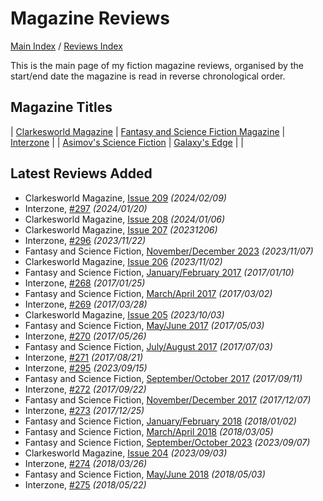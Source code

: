 # Magazine Reviews

[Main Index](../../README.md) / [Reviews Index](../README.md)

This is the main page of my fiction magazine reviews, organised by the start/end date the magazine is read in reverse chronological order.

## Magazine Titles

| [Clarkesworld Magazine](Clarkesworld/README.md) | [Fantasy and Science Fiction Magazine](FantasyAndScienceFiction/README.md) | [Interzone](Interzone/README.md) |
| [Asimov's Science Fiction](AsimovsScienceFiction/README.md) | [Galaxy's Edge](GalaxysEdge/README.md) | |

## Latest Reviews Added
- Clarkesworld Magazine, [Issue 209](Clarkesworld/20240209-Clarkesworld209.md) *(2024/02/09)*
- Interzone, [#297](Interzone/20240120-Interzone297.md) *(2024/01/20)*
- Clarkesworld Magazine, [Issue 208](Clarkesworld/20240106-Clarkesworld208.md) *(2024/01/06)*
- Clarkesworld Magazine, [Issue 207](Clarkesworld/20231206-Clarkesworld207.md) *(20231206)*
- Interzone, [#296](Interzone/20231122-Interzone296.md) *(2023/11/22)*
- Fantasy and Science Fiction, [November/December 2023](FantasyAndScienceFiction/20231107-FSF202311.md) *(2023/11/07)*
- Clarkesworld Magazine, [Issue 206](Clarkesworld/20231102-Clarkesworld206.md) *(2023/11/02)*
- Fantasy and Science Fiction, [January/February 2017](FantasyAndScienceFiction/20170110-FSF201701.md) *(2017/01/10)*
- Interzone, [#268](Interzone/20170125-Interzone268.md) *(2017/01/25)*
- Fantasy and Science Fiction, [March/April 2017](FantasyAndScienceFiction/20170302-FSF201703.md) *(2017/03/02)*
- Interzone, [#269](Interzone/20170328-Interzone269.md) *(2017/03/28)*
- Clarkesworld Magazine, [Issue 205](Clarkesworld/20231003-Clarkesworld205.md) *(2023/10/03)*
- Fantasy and Science Fiction, [May/June 2017](FantasyAndScienceFiction/20170503-FSF201705.md) *(2017/05/03)*
- Interzone, [#270](Interzone/20170526-Interzone270.md) *(2017/05/26)*
- Fantasy and Science Fiction, [July/August 2017](FantasyAndScienceFiction/20170703-FSF201707.md) *(2017/07/03)*
- Interzone, [#271](Interzone/20170821-Interzone271.md) *(2017/08/21)*
- Interzone, [#295](Interzone/20230915-Interzone295.md) *(2023/09/15)*
- Fantasy and Science Fiction, [September/October 2017](FantasyAndScienceFiction/20170911-FSF201709.md) *(2017/09/11)*
- Interzone, [#272](Interzone/20170922-Interzone272.md) *(2017/09/22)*
- Fantasy and Science Fiction, [November/December 2017](FantasyAndScienceFiction/20171207-FSF201711.md) *(2017/12/07)*
- Interzone, [#273](Interzone/20171225-Interzone273.md) *(2017/12/25)*
- Fantasy and Science Fiction, [January/February 2018](FantasyAndScienceFiction/20180102-FSF201801.md) *(2018/01/02)*
- Fantasy and Science Fiction, [March/April 2018](FantasyAndScienceFiction/20180305-FSF201803.md) *(2018/03/05)*
- Fantasy and Science Fiction, [September/October 2023](FantasyAndScienceFiction/20230907-FSF201809.md) *(2023/09/07)*
- Clarkesworld Magazine, [Issue 204](Clarkesworld/20230903-Clarkesworld204.md) *(2023/09/03)*
- Interzone, [#274](Interzone/20180326-Interzone274.md) *(2018/03/26)*
- Fantasy and Science Fiction, [May/June 2018](FantasyAndScienceFiction/20180503-FSF201805.md) *(2018/05/03)*
- Interzone, [#275](Interzone/20180522-Interzone275.md) *(2018/05/22)*

